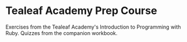 # Tealeaf Academy Prep Course #

Exercises from the Tealeaf Academy's Introduction to Programming with Ruby.
Quizzes from the companion workbook.
